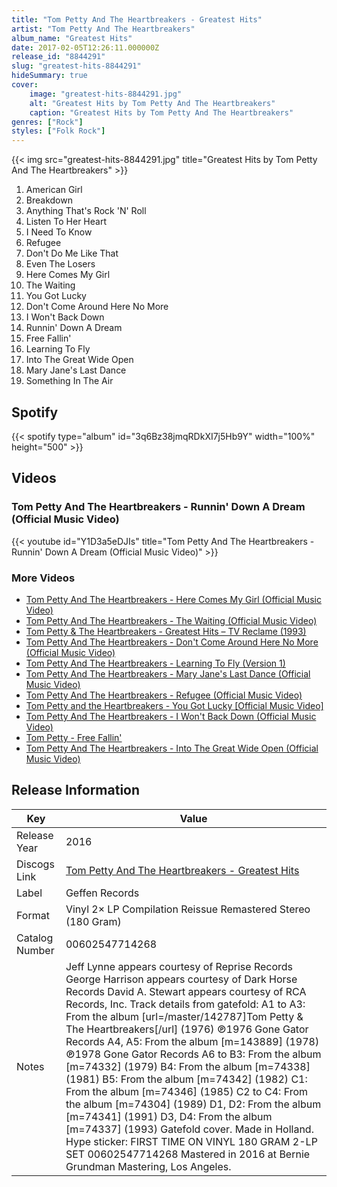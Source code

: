 ```yaml
---
title: "Tom Petty And The Heartbreakers - Greatest Hits"
artist: "Tom Petty And The Heartbreakers"
album_name: "Greatest Hits"
date: 2017-02-05T12:26:11.000000Z
release_id: "8844291"
slug: "greatest-hits-8844291"
hideSummary: true
cover:
    image: "greatest-hits-8844291.jpg"
    alt: "Greatest Hits by Tom Petty And The Heartbreakers"
    caption: "Greatest Hits by Tom Petty And The Heartbreakers"
genres: ["Rock"]
styles: ["Folk Rock"]
---
```


{{< img src="greatest-hits-8844291.jpg" title="Greatest Hits by Tom Petty And The Heartbreakers" >}}

<!-- section break -->

1. American Girl
2. Breakdown
3. Anything That's Rock 'N' Roll
4. Listen To Her Heart
5. I Need To Know
6. Refugee
7. Don't Do Me Like That
8. Even The Losers
9. Here Comes My Girl
10. The Waiting
11. You Got Lucky
12. Don't Come Around Here No More
13. I Won't Back Down
14. Runnin' Down A Dream
15. Free Fallin'
16. Learning To Fly
17. Into The Great Wide Open
18. Mary Jane's Last Dance
19. Something In The Air

<!-- section break -->


## Spotify
{{< spotify type="album" id="3q6Bz38jmqRDkXI7j5Hb9Y" width="100%" height="500" >}}



## Videos
### Tom Petty And The Heartbreakers - Runnin' Down A Dream (Official Music Video)
{{< youtube id="Y1D3a5eDJIs" title="Tom Petty And The Heartbreakers - Runnin' Down A Dream (Official Music Video)" >}}<br>

### More Videos

- [Tom Petty And The Heartbreakers - Here Comes My Girl (Official Music Video)](https://www.youtube.com/watch?v=n4nPa35CZPI)
- [Tom Petty And The Heartbreakers - The Waiting (Official Music Video)](https://www.youtube.com/watch?v=uMyCa35_mOg)
- [Tom Petty & The Heartbreakers - Greatest Hits – TV Reclame (1993)](https://www.youtube.com/watch?v=U2Jms3vNJmA)
- [Tom Petty And The Heartbreakers - Don't Come Around Here No More (Official Music Video)](https://www.youtube.com/watch?v=h0JvF9vpqx8)
- [Tom Petty And The Heartbreakers - Learning To Fly (Version 1)](https://www.youtube.com/watch?v=s5BJXwNeKsQ)
- [Tom Petty And The Heartbreakers - Mary Jane's Last Dance (Official Music Video)](https://www.youtube.com/watch?v=aowSGxim_O8)
- [Tom Petty And The Heartbreakers - Refugee (Official Music Video)](https://www.youtube.com/watch?v=fFnOfpIJL0M)
- [Tom Petty and the Heartbreakers - You Got Lucky [Official Music Video]](https://www.youtube.com/watch?v=mtLpZWNyM0I)
- [Tom Petty And The Heartbreakers - I Won't Back Down (Official Music Video)](https://www.youtube.com/watch?v=nvlTJrNJ5lA)
- [Tom Petty - Free Fallin'](https://www.youtube.com/watch?v=1lWJXDG2i0A)
- [Tom Petty And The Heartbreakers - Into The Great Wide Open (Official Music Video)](https://www.youtube.com/watch?v=xqmFxgEGKH0)


## Release Information
|  Key           | Value                                                |
| ---------------| ---------------------------------------------------- |
| Release Year   | 2016                                   |
| Discogs Link   | [Tom Petty And The Heartbreakers - Greatest Hits](https://www.discogs.com/release/8844291-Tom-Petty-And-The-Heartbreakers-Greatest-Hits) |
| Label          | Geffen Records |
| Format         | Vinyl 2× LP Compilation Reissue Remastered Stereo (180 Gram) |
| Catalog Number | 00602547714268 |
| Notes | Jeff Lynne appears courtesy of Reprise Records George Harrison appears courtesy of Dark Horse Records David A. Stewart appears courtesy of RCA Records, Inc.  Track details from gatefold: A1 to A3: From the album [url=/master/142787]Tom Petty & The Heartbreakers[/url] (1976) ℗1976 Gone Gator Records A4, A5: From the album [m=143889] (1978) ℗1978 Gone Gator Records A6 to B3: From the album [m=74332] (1979) B4: From the album [m=74338] (1981) B5: From the album [m=74342] (1982) C1: From the album [m=74346] (1985) C2 to C4: From the album [m=74304] (1989) D1, D2: From the album [m=74341] (1991) D3, D4: From the album [m=74337] (1993)  Gatefold cover. Made in Holland. Hype sticker: FIRST TIME ON VINYL 180 GRAM 2-LP SET 00602547714268  Mastered in 2016 at Bernie Grundman Mastering, Los Angeles. |